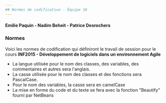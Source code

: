 ```yaml
---
## Normes de codification - Équipe 16
---
```

####   Emilie Paquin - Nadim Beheit - Patrice Desrochers  

### Normes

Voici les normes de codification qui définiront le travail de session pour le cours **INF2015 - Développement de logiciels dans un environnement Agile**

* La langue utilisée pour le nom des classes, des variables, des commentaires et autres sera l'anglais.
* La casse utilisée pour le nom des classes et des fonctions sera PascalCase.
* Pour le nom des variables, la casse sera en camelCase
* La mise en forme du code et du texte se fera avec la fonction "Beautify" fourni par NetBeans








